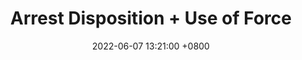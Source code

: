 ---
layout: page
title: Arrest Disposition + Use of Force
description:  Analyzes data from the California Department of Justice's Open Justice site to examine the impact of race on arrest outcomes and use of force
importance: 3
date: 2022-06-07 13:21:00 +0800 
category: Research
redirect: /assets/quarto/Arrest_Disposition+Use_of_Force.html
---